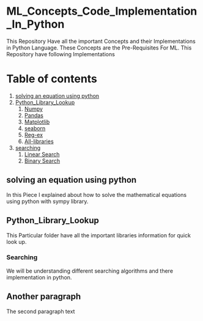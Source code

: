 # ML_Concepts_Code_Implementation_In_Python
This Repository Have all the important Concepts and their Implementations in Python Language. These Concepts are the Pre-Requisites For ML.
This Repository have following Implementations

# Table of contents
1. [solving an equation using python](https://github.com/skurnapally/ML_Concepts_Code_Implementation_In_Python/blob/main/solving%20an%20equation%20using%20python.ipynb)
2. [Python_Library_Lookup](https://github.com/skurnapally/ML_Concepts_Code_Implementation_In_Python/tree/main/Python_Library_Lookup)
    1. [Numpy](https://github.com/skurnapally/ML_Concepts_Code_Implementation_In_Python/blob/main/Python_Library_Lookup/Numpy.pdf)
	2. [Pandas](https://github.com/skurnapally/ML_Concepts_Code_Implementation_In_Python/blob/main/Python_Library_Lookup/Pandas.pdf)
	3. [Matplotlib](https://github.com/skurnapally/ML_Concepts_Code_Implementation_In_Python/blob/main/Python_Library_Lookup/Matplotlib.pdf)
	4. [seaborn](https://github.com/skurnapally/ML_Concepts_Code_Implementation_In_Python/blob/main/Python_Library_Lookup/Seaborn.pdf)
	5. [Reg-ex](https://github.com/skurnapally/ML_Concepts_Code_Implementation_In_Python/blob/main/Python_Library_Lookup/Reg-Ex.pdf)
	6. [All-libraries](https://github.com/skurnapally/ML_Concepts_Code_Implementation_In_Python/blob/main/Python_Library_Lookup/All-Libraries.pdf)
3. [searching](https://github.com/skurnapally/ML_Concepts_Code_Implementation_In_Python/tree/main/searching)
	1. [Linear Search](https://github.com/skurnapally/ML_Concepts_Code_Implementation_In_Python/blob/main/searching/Linear_Search.ipynb)
	2. [Binary Search](https://github.com/skurnapally/ML_Concepts_Code_Implementation_In_Python/blob/main/searching/Binary_Search.ipynb)

## solving an equation using python <a name="solving an equation using python"></a>
In this Piece I explained about how to solve the mathematical equations using python with sympy library.

## Python_Library_Lookup <a name="Python_Library_Lookup"></a>
This Particular folder have all the important libraries information for quick look up.

### Searching <a name="searching"></a>
We will be understanding different searching algorithms and there implementation in python.

## Another paragraph <a name="paragraph2"></a>
The second paragraph text